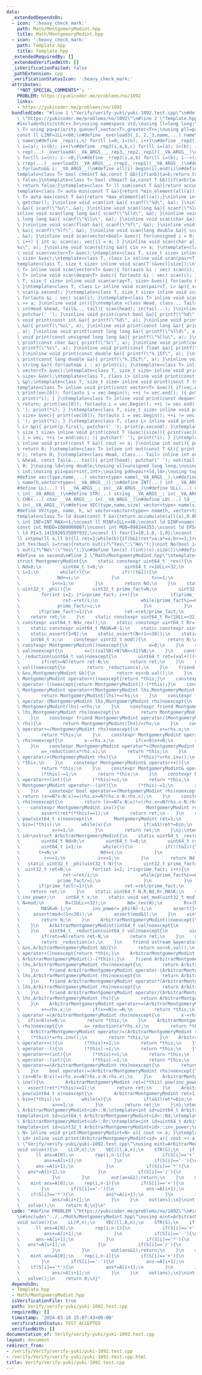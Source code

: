 ```yaml
---
data:
  _extendedDependsOn:
  - icon: ':heavy_check_mark:'
    path: Math/MontgomeryModint.hpp
    title: Math/MontgomeryModint.hpp
  - icon: ':heavy_check_mark:'
    path: Template.hpp
    title: Template.hpp
  _extendedRequiredBy: []
  _extendedVerifiedWith: []
  _isVerificationFailed: false
  _pathExtension: cpp
  _verificationStatusIcon: ':heavy_check_mark:'
  attributes:
    '*NOT_SPECIAL_COMMENTS*': ''
    PROBLEM: https://yukicoder.me/problems/no/1092
    links:
    - https://yukicoder.me/problems/no/1092
  bundledCode: "#line 1 \"Verify/verify-yuki/yuki-1092.test.cpp\"\n#define PROBLEM\
    \ \"https://yukicoder.me/problems/no/1092\"\n#line 2 \"Template.hpp\"\n//https://tatyam.hatenablog.com/entry/2019/12/15/003634\n\
    #include<bits/stdc++.h>\nusing namespace std;\nusing ll=long long;\ntemplate<class\
    \ T> using pq=priority_queue<T,vector<T>,greater<T>>;\nusing pll=pair<ll,ll>;\n\
    const ll LINF=1LL<<60;\n#define _overload3(_1,_2,_3,name,...) name\n#define _overload4(_1,_2,_3,_4,name,...)\
    \ name\n#define _rep1(i,n) for(ll i=0; i<(n); i++)\n#define _rep2(i,a,b) for(ll\
    \ i=(a); i<(b); i++)\n#define _rep3(i,a,b,c) for(ll i=(a); i<(b); i+=(c))\n#define\
    \ rep(...) _overload4(__VA_ARGS__,_rep3,_rep2,_rep1)(__VA_ARGS__)\n#define _rrep1(i,n)\
    \ for(ll i=(n); i-->0;)\n#define _rrep2(i,a,b) for(ll i=(b); i-->(a);)\n#define\
    \ rrep(...) _overload3(__VA_ARGS__,_rrep2,_rrep1)(__VA_ARGS__)\n#define each(i,...)\
    \ for(auto&& i:__VA_ARGS__)\n#define all(i) begin(i),end(i)\n#define rall(i) rbegin(i),rend(i)\n\
    template<class T> bool chmin(T &a,const T &b){if(a>b){a=b;return true;}else return\
    \ false;}\ntemplate<class T> bool chmax(T &a,const T &b){if(a<b){a=b;return true;}else\
    \ return false;}\ntemplate<class T> ll sum(const T &a){return accumulate(all(a),0LL);}\n\
    template<class T> auto min(const T &a){return *min_element(all(a));}\ntemplate<class\
    \ T> auto max(const T &a){return *max_element(all(a));}\ninline int scan(){ return\
    \ getchar(); }\ninline void scan(int &a){ scanf(\"%d\", &a); }\ninline void scan(unsigned\
    \ &a){ scanf(\"%u\", &a); }\ninline void scan(long &a){ scanf(\"%ld\", &a); }\n\
    inline void scan(long long &a){ scanf(\"%lld\", &a); }\ninline void scan(unsigned\
    \ long long &a){ scanf(\"%llu\", &a); }\ninline void scan(char &a){ cin >> a;\
    \ }\ninline void scan(float &a){ scanf(\"%f\", &a); }\ninline void scan(double\
    \ &a){ scanf(\"%lf\", &a); }\ninline void scan(long double &a){ scanf(\"%Lf\"\
    , &a); }\ninline void scan(vector<bool> &vec){ for(unsigned i = 0; i < vec.size();\
    \ i++) { int a; scan(a); vec[i] = a; } }\ninline void scan(char a[]){ scanf(\"\
    %s\", a); }\ninline void scan(string &a){ cin >> a; }\ntemplate<class T> inline\
    \ void scan(vector<T> &vec);\ntemplate<class T, size_t size> inline void scan(array<T,\
    \ size> &vec);\ntemplate<class T, class L> inline void scan(pair<T, L> &p);\n\
    template<class T, size_t size> inline void scan(T (&vec)[size]);\ntemplate<class\
    \ T> inline void scan(vector<T> &vec){ for(auto &i : vec) scan(i); }\ntemplate<class\
    \ T> inline void scan(deque<T> &vec){ for(auto &i : vec) scan(i); }\ntemplate<class\
    \ T, size_t size> inline void scan(array<T, size> &vec){ for(auto &i : vec) scan(i);\
    \ }\ntemplate<class T, class L> inline void scan(pair<T, L> &p){ scan(p.first);\
    \ scan(p.second); }\ntemplate<class T, size_t size> inline void scan(T (&vec)[size]){\
    \ for(auto &i : vec) scan(i); }\ntemplate<class T> inline void scan(T &a){ cin\
    \ >> a; }\ninline void in(){}\ntemplate <class Head, class... Tail> inline void\
    \ in(Head &head, Tail&... tail){ scan(head); in(tail...); }\ninline void print(){\
    \ putchar(' '); }\ninline void print(const bool &a){ printf(\"%d\", a); }\ninline\
    \ void print(const int &a){ printf(\"%d\", a); }\ninline void print(const unsigned\
    \ &a){ printf(\"%u\", a); }\ninline void print(const long &a){ printf(\"%ld\"\
    , a); }\ninline void print(const long long &a){ printf(\"%lld\", a); }\ninline\
    \ void print(const unsigned long long &a){ printf(\"%llu\", a); }\ninline void\
    \ print(const char &a){ printf(\"%c\", a); }\ninline void print(const char a[]){\
    \ printf(\"%s\", a); }\ninline void print(const float &a){ printf(\"%.15f\", a);\
    \ }\ninline void print(const double &a){ printf(\"%.15f\", a); }\ninline void\
    \ print(const long double &a){ printf(\"%.15Lf\", a); }\ninline void print(const\
    \ string &a){ for(auto&& i : a) print(i); }\ntemplate<class T> inline void print(const\
    \ vector<T> &vec);\ntemplate<class T, size_t size> inline void print(const array<T,\
    \ size> &vec);\ntemplate<class T, class L> inline void print(const pair<T, L>\
    \ &p);\ntemplate<class T, size_t size> inline void print(const T (&vec)[size]);\n\
    template<class T> inline void print(const vector<T> &vec){ if(vec.empty()) return;\
    \ print(vec[0]); for(auto i = vec.begin(); ++i != vec.end(); ){ putchar(' ');\
    \ print(*i); } }\ntemplate<class T> inline void print(const deque<T> &vec){ if(vec.empty())\
    \ return; print(vec[0]); for(auto i = vec.begin(); ++i != vec.end(); ){ putchar('\
    \ '); print(*i); } }\ntemplate<class T, size_t size> inline void print(const array<T,\
    \ size> &vec){ print(vec[0]); for(auto i = vec.begin(); ++i != vec.end(); ){ putchar('\
    \ '); print(*i); } }\ntemplate<class T, class L> inline void print(const pair<T,\
    \ L> &p){ print(p.first); putchar(' '); print(p.second); }\ntemplate<class T,\
    \ size_t size> inline void print(const T (&vec)[size]){ print(vec[0]); for(auto\
    \ i = vec; ++i != end(vec); ){ putchar(' '); print(*i); } }\ntemplate<class T>\
    \ inline void print(const T &a){ cout << a; }\ninline int out(){ putchar('\\n');\
    \ return 0; }\ntemplate<class T> inline int out(const T &t){ print(t); putchar('\\\
    n'); return 0; }\ntemplate<class Head, class... Tail> inline int out(const Head\
    \ &head, const Tail&... tail){ print(head); putchar(' '); out(tail...); return\
    \ 0; }\nusing ld=long double;\nusing ull=unsigned long long;\nusing uint=unsigned\
    \ int;\nusing pii=pair<int,int>;\nusing pdd=pair<ld,ld>;\nusing tuplis=array<ll,3>;\n\
    #define vec(type,name,...) vector<type> name(__VA_ARGS__);\n#define vv(type,name,h,...)vector<vector<type>>\
    \ name(h,vector<type>(__VA_ARGS__));\n#define INT(...) int __VA_ARGS__; in(__VA_ARGS__)\n\
    #define LL(...) ll __VA_ARGS__; in(__VA_ARGS__)\n#define ULL(...) ull __VA_ARGS__;\
    \ in(__VA_ARGS__)\n#define STR(...) string __VA_ARGS__; in(__VA_ARGS__)\n#define\
    \ CHR(...) char __VA_ARGS__; in(__VA_ARGS__)\n#define LD(...) ld __VA_ARGS__;\
    \ in(__VA_ARGS__)\n#define VEC(type,name,size) vector<type> name(size); in(name)\n\
    #define VV(type, name, h, w) vector<vector<type>> name(h, vector<type>(w)); in(name)\n\
    template<class T> ld dsum(const T &a){return accumulate(all(a),0.0L);}\nconst\
    \ int INF=INT_MAX>>1;\nconst ll MINF=1LL<<40;\nconst ld DINF=numeric_limits<ld>::infinity();\n\
    const int MODD=1000000007;\nconst int MOD=998244353;\nconst ld EPS=1e-9;\nconst\
    \ ld PI=3.1415926535897932;\nconst ll four[]={0,1,0,-1,0};\nconst ll eight[]={0,1,1,0,-1,-1,1,-1,0};\n\
    ll intpow(ll a,ll b){ll ret=1;while(b){if(b&1)ret*=a;a*=a;b>>=1;}return ret;}\n\
    int Yes(bool i=true){return out(i?\"Yes\":\"No\");}\nint No(bool i=true){return\
    \ out(i?\"No\":\"Yes\");}\n#define len(x) ((int)(x).size())\n#define fi first\n\
    #define se second\n#line 2 \"Math/MontgomeryModint.hpp\"\ntemplate<uint32_t N>\n\
    struct MontgomeryModint{\n    static constexpr uint64_t _rev(){\n        uint64_t\
    \ Nd=0;\n        uint64_t t=0;\n        uint64_t r=1ULL<<32;\n        uint64_t\
    \ i=1;\n        while(r){\n            if(!(t&1)){\n                t+=N;\n  \
    \              Nd+=i;\n            }\n            t>>=1;\n            r>>=1;\n\
    \            i<<=1;\n        }\n        return Nd;\n    }\n    static constexpr\
    \ uint32_t _phi(){\n        uint32_t prime_fact=N;\n        uint32_t ret=N;\n\
    \        for(int i=2; i*i<prime_fact; i++){\n            if(prime_fact%i==0){\n\
    \                ret-=ret/i;\n                while(prime_fact%i==0){\n      \
    \              prime_fact/=i;\n                }\n            }\n        }\n \
    \       if(prime_fact!=1){\n            ret-=ret/prime_fact;\n        }\n    \
    \    return ret;\n    }\n    static constexpr uint64_t R=(1ULL<<32);\n    static\
    \ constexpr uint64_t Nd=_rev();\n    static constexpr uint64_t Rr=(Nd*N+1)>>32;\n\
    \    static constexpr uint64_t MASK=R-1;\n    static constexpr uint32_t inv_power=_phi()-1;\n\
    \    static_assert(1<N);\n    static_assert(N<(1<<30));\n    static_assert(N&1);\n\
    \    int64_t x;\n    constexpr uint32_t mod(){\n        return N;\n    }\n   \
    \ constexpr MontgomeryModint()noexcept{\n        x=0;\n    }\n    constexpr MontgomeryModint(int64_t\
    \ val)noexcept{\n        x=(((val%N)+N)%N<<32)%N;\n    }\n    constexpr uint64_t\
    \ _reduction(uint64_t val)noexcept{\n        uint64_t ret=(val+(((val&MASK)*Nd)&MASK)*N)>>32;\n\
    \        if(ret>=N)return ret-N;\n        return ret;\n    }\n    constexpr uint64_t\
    \ val()noexcept{\n        return _reduction(x);\n    }\n    friend ostream &operator<<(ostream\
    \ &os,MontgomeryModint &b){\n        return os<<b.val();\n    }\n    constexpr\
    \ MontgomeryModint operator+()noexcept{return *this;}\n    constexpr MontgomeryModint\
    \ operator-()noexcept{return MontgomeryModint()-(*this);}\n    constexpr friend\
    \ MontgomeryModint operator+(MontgomeryModint lhs,MontgomeryModint rhs)noexcept{\n\
    \        return MontgomeryModint(lhs)+=rhs;\n    }\n    constexpr friend MontgomeryModint\
    \ operator-(MontgomeryModint lhs,MontgomeryModint rhs)noexcept{\n        return\
    \ MontgomeryModint(lhs)-=rhs;\n    }\n    constexpr friend MontgomeryModint operator*(MontgomeryModint\
    \ lhs,MontgomeryModint rhs)noexcept{\n        return MontgomeryModint(lhs)*=rhs;\n\
    \    }\n    constexpr friend MontgomeryModint operator/(MontgomeryModint lhs,MontgomeryModint\
    \ rhs){\n        return MontgomeryModint(lhs)/=rhs;\n    }\n    constexpr MontgomeryModint\
    \ operator+=(MontgomeryModint rhs)noexcept{\n        x+=rhs.x;\n        if(x>=N)x-=N;\n\
    \        return *this;\n    }\n    constexpr MontgomeryModint operator-=(MontgomeryModint\
    \ rhs)noexcept{\n        x-=rhs.x;\n        if(x<0)x+=N;\n        return *this;\n\
    \    }\n    constexpr MontgomeryModint operator*=(MontgomeryModint rhs)noexcept{\n\
    \        x=_reduction(x*rhs.x);\n        return *this;\n    }\n    constexpr MontgomeryModint\
    \ operator/=(MontgomeryModint rhs){\n        (*this)*=rhs.inv();\n        return\
    \ *this;\n    }\n    constexpr MontgomeryModint& operator++(){\n        (*this)+=1;\n\
    \        return *this;\n    }\n    constexpr MontgomeryModint& operator--(){\n\
    \        (*this)-=1;\n        return *this;\n    }\n    constexpr MontgomeryModint\
    \ operator++(int){\n        (*this)+=1;\n        return *this;\n    }\n    constexpr\
    \ MontgomeryModint operator--(int){\n        (*this)-=1;\n        return *this;\n\
    \    }\n    constexpr bool operator==(MontgomeryModint rhs)noexcept{\n       \
    \ return (x>=N?x-N:x)==(rhs.x>=N?rhs.x-N:rhs.x);\n    }\n    constexpr bool operator!=(MontgomeryModint\
    \ rhs)noexcept{\n        return (x>=N?x-N:x)!=(rhs.x>=N?rhs.x-N:rhs.x);\n    }\n\
    \    constexpr MontgomeryModint inv(){\n        MontgomeryModint ret=(*this).pow(inv_power);\n\
    \        assert(ret*(*this)==1);\n        return ret;\n    }\n    constexpr MontgomeryModint\
    \ pow(uint64_t x)noexcept{\n        MontgomeryModint ret=1;\n        MontgomeryModint\
    \ bin=(*this);\n        while(x){\n            if(x&1)ret*=bin;\n            bin*=bin;\n\
    \            x>>=1;\n        }\n        return ret;\n    }\n};\ntemplate<int32_t\
    \ id>\nstruct ArbitrarMontgomeryModint{\n    static uint64_t _rev(uint32_t N){\n\
    \        uint64_t Nd=0;\n        uint64_t t=0;\n        uint64_t r=1ULL<<32;\n\
    \        uint64_t i=1;\n        while(r){\n            if(!(t&1)){\n         \
    \       t+=N;\n                Nd+=i;\n            }\n            t>>=1;\n   \
    \         r>>=1;\n            i<<=1;\n        }\n        return Nd;\n    }\n \
    \   static uint32_t _phi(uint32_t N){\n        uint32_t prime_fact=N;\n      \
    \  uint32_t ret=N;\n        for(int i=2; i*i<prime_fact; i++){\n            if(prime_fact%i==0){\n\
    \                ret-=ret/i;\n                while(prime_fact%i==0){\n      \
    \              prime_fact/=i;\n                }\n            }\n        }\n \
    \       if(prime_fact!=1){\n            ret-=ret/prime_fact;\n        }\n    \
    \    return ret;\n    }\n    static uint64_t N,R,Nd,Rr,MASK;\n    static uint32_t\
    \ inv_power;\n    int64_t x;\n    static void set_mod(uint32_t mod){\n       \
    \ N=mod;\n        R=(1ULL<<32);\n        Nd=_rev(N);\n        Rr=(Nd*N+1)>>32;\n\
    \        MASK=R-1;\n        inv_power=_phi(N)-1;\n        assert(1<mod);\n   \
    \     assert(mod<(1<<30));\n        assert(mod&1);\n    }\n    uint32_t mod(){\n\
    \        return N;\n    }\n    ArbitrarMontgomeryModint()noexcept{\n        x=0;\n\
    \    }\n    ArbitrarMontgomeryModint(int64_t val)noexcept{\n        x=(((val%N)+N)%N<<32)%N;\n\
    \    }\n    uint64_t _reduction(uint64_t val)noexcept{\n        uint64_t ret=(val+(((val&MASK)*Nd)&MASK)*N)>>32;\n\
    \        if(ret>=N)return ret-N;\n        return ret;\n    }\n    uint64_t val()noexcept{\n\
    \        return _reduction(x);\n    }\n    friend ostream &operator<<(ostream\
    \ &os,ArbitrarMontgomeryModint &b){\n        return os<<b.val();\n    }\n    ArbitrarMontgomeryModint\
    \ operator+()noexcept{return *this;}\n    ArbitrarMontgomeryModint operator-()noexcept{return\
    \ ArbitrarMontgomeryModint()-(*this);}\n    friend ArbitrarMontgomeryModint operator+(ArbitrarMontgomeryModint\
    \ lhs,ArbitrarMontgomeryModint rhs)noexcept{\n        return ArbitrarMontgomeryModint(lhs)+=rhs;\n\
    \    }\n    friend ArbitrarMontgomeryModint operator-(ArbitrarMontgomeryModint\
    \ lhs,ArbitrarMontgomeryModint rhs)noexcept{\n        return ArbitrarMontgomeryModint(lhs)-=rhs;\n\
    \    }\n    friend ArbitrarMontgomeryModint operator*(ArbitrarMontgomeryModint\
    \ lhs,ArbitrarMontgomeryModint rhs)noexcept{\n        return ArbitrarMontgomeryModint(lhs)*=rhs;\n\
    \    }\n    friend ArbitrarMontgomeryModint operator/(ArbitrarMontgomeryModint\
    \ lhs,ArbitrarMontgomeryModint rhs){\n        return ArbitrarMontgomeryModint(lhs)/=rhs;\n\
    \    }\n    ArbitrarMontgomeryModint operator+=(ArbitrarMontgomeryModint rhs)noexcept{\n\
    \        x+=rhs.x;\n        if(x>=N)x-=N;\n        return *this;\n    }\n    ArbitrarMontgomeryModint\
    \ operator-=(ArbitrarMontgomeryModint rhs)noexcept{\n        x-=rhs.x;\n     \
    \   if(x<0)x+=N;\n        return *this;\n    }\n    ArbitrarMontgomeryModint operator*=(ArbitrarMontgomeryModint\
    \ rhs)noexcept{\n        x=_reduction(x*rhs.x);\n        return *this;\n    }\n\
    \    ArbitrarMontgomeryModint operator/=(ArbitrarMontgomeryModint rhs){\n    \
    \    (*this)*=rhs.inv();\n        return *this;\n    }\n    ArbitrarMontgomeryModint&\
    \ operator++(){\n        (*this)+=1;\n        return *this;\n    }\n    ArbitrarMontgomeryModint&\
    \ operator--(){\n        (*this)-=1;\n        return *this;\n    }\n    ArbitrarMontgomeryModint\
    \ operator++(int){\n        (*this)+=1;\n        return *this;\n    }\n    ArbitrarMontgomeryModint\
    \ operator--(int){\n        (*this)-=1;\n        return *this;\n    }\n    bool\
    \ operator==(ArbitrarMontgomeryModint rhs)noexcept{\n        return (x>=N?x-N:x)==(rhs.x>=N?rhs.x-N:rhs.x);\n\
    \    }\n    bool operator!=(ArbitrarMontgomeryModint rhs)noexcept{\n        return\
    \ (x>=N?x-N:x)!=(rhs.x>=N?rhs.x-N:rhs.x);\n    }\n    ArbitrarMontgomeryModint\
    \ inv(){\n        ArbitrarMontgomeryModint ret=(*this).pow(inv_power);\n     \
    \   assert(ret*(*this)==1);\n        return ret;\n    }\n    ArbitrarMontgomeryModint\
    \ pow(uint64_t x)noexcept{\n        ArbitrarMontgomeryModint ret=1;\n        ArbitrarMontgomeryModint\
    \ bin=(*this);\n        while(x){\n            if(x&1)ret*=bin;\n            bin*=bin;\n\
    \            x>>=1;\n        }\n        return ret;\n    }\n};\ntemplate<int id>uint64_t\
    \ ArbitrarMontgomeryModint<id>::N;\ntemplate<int id>uint64_t ArbitrarMontgomeryModint<id>::R;\n\
    template<int id>uint64_t ArbitrarMontgomeryModint<id>::Nd;\ntemplate<int id>uint64_t\
    \ ArbitrarMontgomeryModint<id>::Rr;\ntemplate<int id>uint64_t ArbitrarMontgomeryModint<id>::MASK;\n\
    template<int id>uint32_t ArbitrarMontgomeryModint<id>::inv_power;\n\ntemplate<uint32_t\
    \ N> inline void print(MontgomeryModint<N> a){ cout << a; }\ntemplate<int32_t\
    \ id> inline void print(ArbitrarMontgomeryModint<id> a){ cout << a; }\n#line 4\
    \ \"Verify/verify-yuki/yuki-1092.test.cpp\"\nusing mint=ArbitrarMontgomeryModint<0>;\n\
    void solve(){\n    LL(P,n);\n    VEC(ll,A,n);\n    STR(S);\n    if(P==2){\n  \
    \      ll ans=A[0];\n        rep(i,n-1){\n            if(S[i]=='+'){\n       \
    \         ans+=A[i+1];\n            }\n            if(S[i]=='-'){\n          \
    \      ans-=A[i+1];\n            }\n            if(S[i]=='*'){\n             \
    \   ans*=A[i+1];\n            }\n            if(S[i]=='/'){\n                ans/=A[i+1];\n\
    \            }\n        }\n        out(ans&1);return;\n    }\n    mint::set_mod(P);\n\
    \    mint ans=A[0];\n    rep(i,n-1){\n        if(S[i]=='+'){\n            ans+=A[i+1];\n\
    \        }\n        if(S[i]=='-'){\n            ans-=A[i+1];\n        }\n    \
    \    if(S[i]=='*'){\n            ans*=A[i+1];\n        }\n        if(S[i]=='/'){\n\
    \            ans/=A[i+1];\n        }\n    }\n    out(ans);\n}\nint main(){\n \
    \   solve();\n    return 0;\n}\n"
  code: "#define PROBLEM \"https://yukicoder.me/problems/no/1092\"\n#include\"../../Template.hpp\"\
    \n#include\"../../Math/MontgomeryModint.hpp\"\nusing mint=ArbitrarMontgomeryModint<0>;\n\
    void solve(){\n    LL(P,n);\n    VEC(ll,A,n);\n    STR(S);\n    if(P==2){\n  \
    \      ll ans=A[0];\n        rep(i,n-1){\n            if(S[i]=='+'){\n       \
    \         ans+=A[i+1];\n            }\n            if(S[i]=='-'){\n          \
    \      ans-=A[i+1];\n            }\n            if(S[i]=='*'){\n             \
    \   ans*=A[i+1];\n            }\n            if(S[i]=='/'){\n                ans/=A[i+1];\n\
    \            }\n        }\n        out(ans&1);return;\n    }\n    mint::set_mod(P);\n\
    \    mint ans=A[0];\n    rep(i,n-1){\n        if(S[i]=='+'){\n            ans+=A[i+1];\n\
    \        }\n        if(S[i]=='-'){\n            ans-=A[i+1];\n        }\n    \
    \    if(S[i]=='*'){\n            ans*=A[i+1];\n        }\n        if(S[i]=='/'){\n\
    \            ans/=A[i+1];\n        }\n    }\n    out(ans);\n}\nint main(){\n \
    \   solve();\n    return 0;\n}"
  dependsOn:
  - Template.hpp
  - Math/MontgomeryModint.hpp
  isVerificationFile: true
  path: Verify/verify-yuki/yuki-1092.test.cpp
  requiredBy: []
  timestamp: '2024-03-10 15:07:43+09:00'
  verificationStatus: TEST_ACCEPTED
  verifiedWith: []
documentation_of: Verify/verify-yuki/yuki-1092.test.cpp
layout: document
redirect_from:
- /verify/Verify/verify-yuki/yuki-1092.test.cpp
- /verify/Verify/verify-yuki/yuki-1092.test.cpp.html
title: Verify/verify-yuki/yuki-1092.test.cpp
---
```

